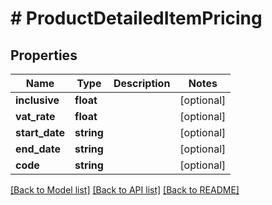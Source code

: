 # # ProductDetailedItemPricing

## Properties

Name | Type | Description | Notes
------------ | ------------- | ------------- | -------------
**inclusive** | **float** |  | [optional] 
**vat_rate** | **float** |  | [optional] 
**start_date** | **string** |  | [optional] 
**end_date** | **string** |  | [optional] 
**code** | **string** |  | [optional] 

[[Back to Model list]](../../README.md#documentation-for-models) [[Back to API list]](../../README.md#documentation-for-api-endpoints) [[Back to README]](../../README.md)


